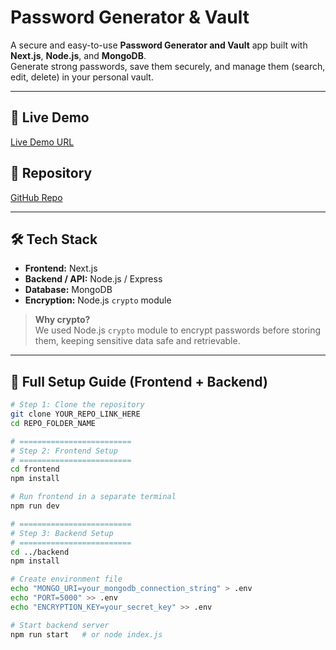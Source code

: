 # Password Generator & Vault

A secure and easy-to-use **Password Generator and Vault** app built with **Next.js**, **Node.js**, and **MongoDB**.  
Generate strong passwords, save them securely, and manage them (search, edit, delete) in your personal vault.

---

## 🔗 Live Demo
[Live Demo URL](YOUR_LIVE_DEMO_URL_HERE)

## 📂 Repository
[GitHub Repo](YOUR_REPO_LINK_HERE)

---

## 🛠 Tech Stack
- **Frontend:** Next.js  
- **Backend / API:** Node.js / Express  
- **Database:** MongoDB  
- **Encryption:** Node.js `crypto` module  

> **Why crypto?**  
> We used Node.js `crypto` module to encrypt passwords before storing them, keeping sensitive data safe and retrievable.

---

## 🚀 Full Setup Guide (Frontend + Backend)

```bash
# Step 1: Clone the repository
git clone YOUR_REPO_LINK_HERE
cd REPO_FOLDER_NAME

# =========================
# Step 2: Frontend Setup
# =========================
cd frontend
npm install

# Run frontend in a separate terminal
npm run dev

# =========================
# Step 3: Backend Setup
# =========================
cd ../backend
npm install

# Create environment file
echo "MONGO_URI=your_mongodb_connection_string" > .env
echo "PORT=5000" >> .env
echo "ENCRYPTION_KEY=your_secret_key" >> .env

# Start backend server
npm run start   # or node index.js
